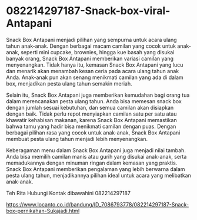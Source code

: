 # 082214297187-Snack-box-viral-Antapani
Snack Box Antapani menjadi pilihan yang sempurna untuk acara ulang tahun anak-anak. Dengan berbagai macam camilan yang cocok untuk anak-anak, seperti mini cupcake, brownies, hingga kue basah yang disukai banyak orang, Snack Box Antapani memberikan variasi camilan yang menyenangkan. Tidak hanya itu, kemasan Snack Box Antapani yang lucu dan menarik akan menambah kesan ceria pada acara ulang tahun anak Anda. Anak-anak pun akan senang menikmati camilan yang ada di dalam box, menjadikan pesta ulang tahun semakin meriah.

Selain itu, Snack Box Antapani juga memberikan kemudahan bagi orang tua dalam merencanakan pesta ulang tahun. Anda bisa memesan snack box dengan jumlah sesuai kebutuhan, dan semua camilan akan disiapkan dengan baik. Tidak perlu repot menyiapkan camilan satu per satu atau khawatir kehabisan makanan, karena Snack Box Antapani memastikan bahwa tamu yang hadir bisa menikmati camilan dengan puas. Dengan berbagai pilihan rasa yang cocok untuk anak-anak, Snack Box Antapani membuat pesta ulang tahun menjadi lebih menyenangkan.

Keberagaman menu dalam Snack Box Antapani juga menjadi nilai tambah. Anda bisa memilih camilan manis atau gurih yang disukai anak-anak, serta memadukannya dengan minuman ringan dalam kemasan yang praktis. Snack Box Antapani memberikan pengalaman yang lebih berwarna dalam pesta ulang tahun, menjadikannya pilihan ideal untuk acara yang melibatkan anak-anak.

Teh Rita
Hubungi Kontak dibawahini
082214297187

 https://www.locanto.co.id/bandung/ID_7086793778/082214297187-Snack-box-pernikahan-Sukajadi.html
